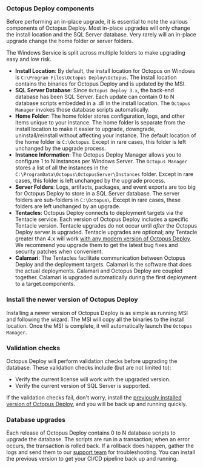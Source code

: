 ### Octopus Deploy components

Before performing an in-place upgrade, it is essential to note the various components of Octopus Deploy.  Most in-place upgrades will only change the install location and the SQL Server database.  Very rarely will an in-place upgrade change the home folder or server folders.

The Windows Service is split across multiple folders to make upgrading easy and low risk.

- **Install Location**: By default, the install location for Octopus on Windows is `C:\Program Files\Octopus Deploy\Octopus`.  The install location contains the binaries for Octopus Deploy and is updated by the MSI.
- **SQL Server Database**: Since `Octopus Deploy 3.x`, the back-end database has been SQL Server.  Each update can contain 0 to N database scripts embedded in a .dll in the install location.  The `Octopus Manager` invokes those database scripts automatically.
- **Home Folder**: The home folder stores configuration, logs, and other items unique to your instance.  The home folder is separate from the install location to make it easier to upgrade, downgrade, uninstall/reinstall without affecting your instance.  The default location of the home folder is `C:\Octopus`.  Except in rare cases, this folder is left unchanged by the upgrade process.
- **Instance Information**: The Octopus Deploy Manager allows you to configure 1 to N instances per Windows Server.  The `Octopus Manager` stores a list of all the instances in the `C:\ProgramData\Octopus\OctopusServer\Instances` folder.   Except in rare cases, this folder is left unchanged by the upgrade process.  
- **Server Folders**: Logs, artifacts, packages, and event exports are too big for Octopus Deploy to store in a SQL Server database.  The server folders are sub-folders in `C:\Octopus\`.  Except in rare cases, these folders are left unchanged by an upgrade.  
- **Tentacles**: Octopus Deploy connects to deployment targets via the Tentacle service.  Each version of Octopus Deploy includes a specific Tentacle version.  Tentacle upgrades do not occur until _after_ the Octopus Deploy server is upgraded.  Tentacle upgrades are optional; any Tentacle greater than 4.x will work [with any modern version of Octopus Deploy](/docs/support/compatibility).  We recommend you upgrade them to get the latest bug fixes and security patches when convenient.  
- **Calamari**: The Tentacles facilitate communication between Octopus Deploy and the deployment targets.  Calamari is the software that does the actual deployments.  Calamari and Octopus Deploy are coupled together.  Calamari is upgraded automatically during the first deployment to a target.components.

### Install the newer version of Octopus Deploy

Installing a newer version of Octopus Deploy is as simple as running MSI and following the wizard.  The MSI will copy all the binaries to the install location.  Once the MSI is complete, it will automatically launch the `Octopus Manager`.

### Validation checks

Octopus Deploy will perform validation checks before upgrading the database.  These validation checks include (but are not limited to):

- Verify the current license will work with the upgraded version.
- Verify the current version of SQL Server is supported.

If the validation checks fail, don't worry, install the [previously installed version of Octopus Deploy](https://yamldoc.liuyan.wang/downloads/previous), and you will be back up and running quickly.

### Database upgrades

Each release of Octopus Deploy contains 0 to N database scripts to upgrade the database.  The scripts are run in a transaction; when an error occurs, the transaction is rolled back.  If a rollback does happen, gather the logs and send them to our [support team](https://yamldoc.liuyan.wang/support) for troubleshooting.  You can install the previous version to get your CI/CD pipeline back up and running.